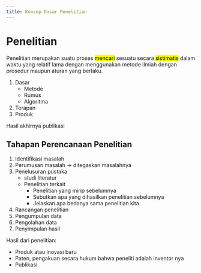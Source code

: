 ```yaml
---
title: Konsep Dasar Penelitian
---
```


# Penelitian

Penelitian merupakan suatu proses <mark>mencari</mark> sesuatu secara <mark>sistimatis</mark> dalam 
waktu yang relatif lama dengan menggunakan metode ilmiah dengan prosedur maupun aturan yang berlaku. 

1. Dasar
	- Metode
	- Rumus
	- Algoritma
2. Terapan
3. Produk

Hasil akhirnya publikasi

## Tahapan Perencanaan Penelitian

1. Identifikasi masalah
2. Perumusan masalah -> ditegaskan masalahnya
3. Penelusuran pustaka
	- studi literatur
	- Penelitian terkait
		- Penelitian yang mirip sebelumnya
		- Sebutkan apa yang dihasilkan penelitian sebelumnya
		- Jelaskan apa bedanya sama penelitian kita
1. Rancangan penelitian 
2. Pengumpulan data 
3. Pengolahan data 
4. Penyimpulan hasil 

Hasil dari penelitian:
- Produk atau inovasi baru
- Paten, pengakuan secara hukum bahwa peneliti adalah inventor nya
- Publikasi
